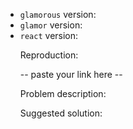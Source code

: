 <!--
Thanks for your interest in the project. I appreciate bugs filed and PRs submitted!
Please make sure that you are familiar with and follow the Code of Conduct for
this project (found in the CODE_OF_CONDUCT.md file).

Please fill out this template with all the relevant information so we can
understand what's going on and fix the issue.

I'll probably ask you to submit the fix (after giving some direction). If you've
never done that before, that's great! Check this free short video tutorial to
learn how: http://kcd.im/pull-request
-->

* `glamorous` version:
* `glamor` version:
* `react` version:
  <!--
  If you are using glamorous with typescript and believe the issue is with the
  definitions please also include the typescript version you are using
* `typescript` version:
  -->

Relevant code.

```javascript
```

What you did:

What happened:

<!-- Please provide the full error message/screenshots/anything -->

Reproduction:

<!--
Please reproduce your issue with one of the following:
* javascript - https://help.glamorous.rocks
* typescript - https://stackblitz.com/edit/react-ts-glamorous-help
with as minimal amount of code possible. Then paste a link below:
-->

-- paste your link here --

Problem description:

Suggested solution:
